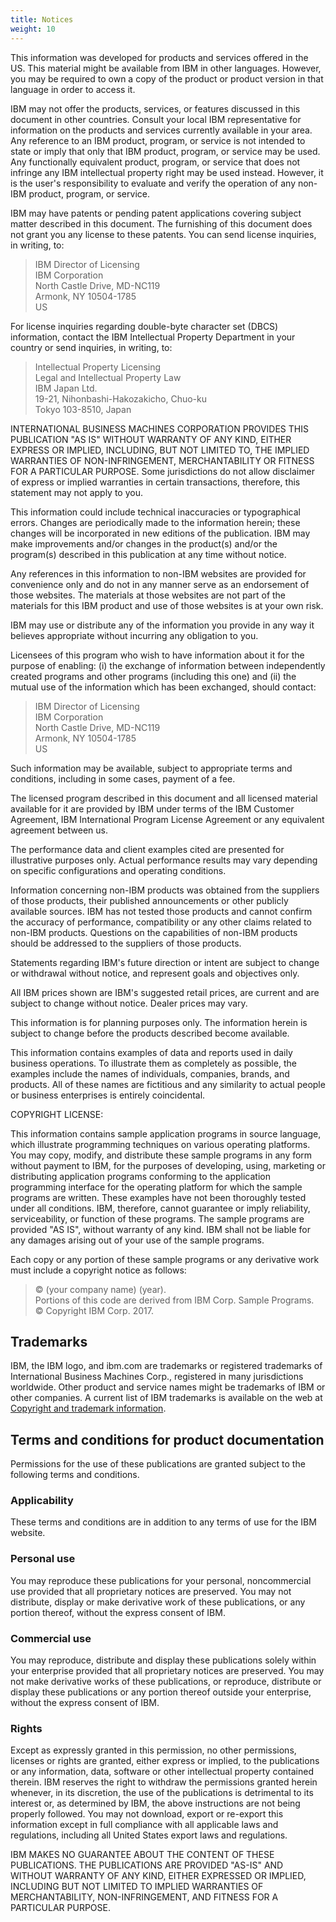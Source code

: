 ```yaml
---
title: Notices
weight: 10
---
```


This information was developed for products and services offered in the US. This material might be available from IBM in other languages. However, you may be required to own a copy of the product or product version in that language in order to access it.

IBM may not offer the products, services, or features discussed in this document in other countries. Consult your local IBM representative for information on the products and services currently available in your area. Any reference to an IBM product, program, or service is not intended to state or imply that only that IBM product, program, or service may be used. Any functionally equivalent product, program, or service that does not infringe any IBM intellectual property right may be used instead. However, it is the user's responsibility to evaluate and verify the operation of any non-IBM product, program, or service.

IBM may have patents or pending patent applications covering subject matter described in this document. The furnishing of this document does not grant you any license to these patents. You can send license inquiries, in writing, to:

  > IBM Director of Licensing  
  > IBM Corporation  
  > North Castle Drive, MD-NC119  
  > Armonk, NY 10504-1785  
  > US  

For license inquiries regarding double-byte character set (DBCS) information, contact the IBM Intellectual Property Department in your country or send inquiries, in writing, to:

  > Intellectual Property Licensing  
  > Legal and Intellectual Property Law  
  > IBM Japan Ltd.  
  > 19-21, Nihonbashi-Hakozakicho, Chuo-ku  
  > Tokyo 103-8510, Japan  

INTERNATIONAL BUSINESS MACHINES CORPORATION PROVIDES THIS PUBLICATION "AS IS" WITHOUT WARRANTY OF ANY KIND, EITHER EXPRESS OR IMPLIED, INCLUDING, BUT NOT LIMITED TO, THE IMPLIED WARRANTIES OF NON-INFRINGEMENT, MERCHANTABILITY OR FITNESS FOR A PARTICULAR PURPOSE. Some jurisdictions do not allow disclaimer of express or implied warranties in certain transactions, therefore, this statement may not apply to you.

This information could include technical inaccuracies or typographical errors. Changes are periodically made to the information herein; these changes will be incorporated in new editions of the publication. IBM may make improvements and/or changes in the product(s) and/or the program(s) described in this publication at any time without notice.

Any references in this information to non-IBM websites are provided for convenience only and do not in any manner serve as an endorsement of those websites. The materials at those websites are not part of the materials for this IBM product and use of those websites is at your own risk.

IBM may use or distribute any of the information you provide in any way it believes appropriate without incurring any obligation to you.

Licensees of this program who wish to have information about it for the purpose of enabling: (i) the exchange of information between independently created programs and other programs (including this one) and (ii) the mutual use of the information which has been exchanged, should contact:

  > IBM Director of Licensing  
  > IBM Corporation  
  > North Castle Drive, MD-NC119  
  > Armonk, NY 10504-1785  
  > US  

Such information may be available, subject to appropriate terms and conditions, including in some cases, payment of a fee.

The licensed program described in this document and all licensed material available for it are provided by IBM under terms of the IBM Customer Agreement, IBM International Program License Agreement or any equivalent agreement between us.

The performance data and client examples cited are presented for illustrative purposes only. Actual performance results may vary depending on specific configurations and operating conditions.

Information concerning non-IBM products was obtained from the suppliers of those products, their published announcements or other publicly available sources. IBM has not tested those products and cannot confirm the accuracy of performance, compatibility or any other claims related to non-IBM products. Questions on the capabilities of non-IBM products should be addressed to the suppliers of those products.

Statements regarding IBM's future direction or intent are subject to change or withdrawal without notice, and represent goals and objectives only.

All IBM prices shown are IBM's suggested retail prices, are current and are subject to change without notice. Dealer prices may vary.

This information is for planning purposes only. The information herein is subject to change before the products described become available.

This information contains examples of data and reports used in daily business operations. To illustrate them as completely as possible, the examples include the names of individuals, companies, brands, and products. All of these names are fictitious and any similarity to actual people or business enterprises is entirely coincidental.

COPYRIGHT LICENSE:

This information contains sample application programs in source language, which illustrate programming techniques on various operating platforms. You may copy, modify, and distribute these sample programs in any form without payment to IBM, for the purposes of developing, using, marketing or distributing application programs conforming to the application programming interface for the operating platform for which the sample programs are written. These examples have not been thoroughly tested under all conditions. IBM, therefore, cannot guarantee or imply reliability, serviceability, or function of these programs. The sample programs are provided "AS IS", without warranty of any kind. IBM shall not be liable for any damages arising out of your use of the sample programs.

Each copy or any portion of these sample programs or any derivative work must include a copyright notice as follows:

  > © (your company name) (year).  
  > Portions of this code are derived from IBM Corp. Sample Programs.  
  > © Copyright IBM Corp. 2017.  

## Trademarks

IBM, the IBM logo, and ibm.com are trademarks or registered trademarks of International Business Machines Corp., registered in many jurisdictions worldwide. Other product and service names might be trademarks of IBM or other companies. A current list of IBM trademarks is available on the web at [Copyright and trademark information](https://www.ibm.com/legal/us/en/copytrade.shtml).

## Terms and conditions for product documentation

Permissions for the use of these publications are granted subject to the following terms and conditions.

### Applicability
These terms and conditions are in addition to any terms of use for the IBM website.

### Personal use
You may reproduce these publications for your personal, noncommercial use provided that all proprietary notices are preserved. You may not distribute, display or make derivative work of these publications, or any portion thereof, without the express consent of IBM.

### Commercial use
You may reproduce, distribute and display these publications solely within your enterprise provided that all proprietary notices are preserved. You may not make derivative works of these publications, or reproduce, distribute or display these publications or any portion thereof outside your enterprise, without the express consent of IBM.

### Rights
Except as expressly granted in this permission, no other permissions, licenses or rights are granted, either express or implied, to the publications or any information, data, software or other intellectual property contained therein. IBM reserves the right to withdraw the permissions granted herein whenever, in its discretion, the use of the publications is detrimental to its interest or, as determined by IBM, the above instructions are not being properly followed. You may not download, export or re-export this information except in full compliance with all applicable laws and regulations, including all United States export laws and regulations.

IBM MAKES NO GUARANTEE ABOUT THE CONTENT OF THESE PUBLICATIONS. THE PUBLICATIONS ARE PROVIDED "AS-IS" AND WITHOUT WARRANTY OF ANY KIND, EITHER EXPRESSED OR IMPLIED, INCLUDING BUT NOT LIMITED TO IMPLIED WARRANTIES OF MERCHANTABILITY, NON-INFRINGEMENT, AND FITNESS FOR A PARTICULAR PURPOSE.
